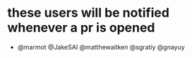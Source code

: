# these users will be notified whenever a pr is opened
* @marmot @JakeSAI @matthewaitken @sgratiy @gnayuy